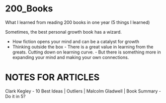 # 200_Books
What I learned from reading 200 books in one year (5 things I learned)

Sometimes, the best personal growth book has a wizard. 
- How fiction opens your mind and can be a catalyst for growth
- Thinking outside the box - There is a great value in learning from the greats. Cutting down on learning curve.
      - But there is something more in expanding your mind and making your own connections. 

# NOTES FOR ARTICLES
Clark Kegley - 10 Best Ideas | Outliers | Malcolm Gladwell | Book Summary
      - Do it in 5?
